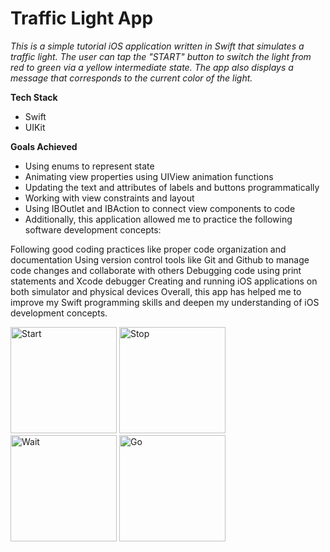 # Traffic Light App

*This is a simple tutorial iOS application written in Swift that simulates a traffic light. The user can tap the "START" button to switch the light from red to green via a yellow intermediate state. The app also displays a message that corresponds to the current color of the light.*

**Tech Stack**

- Swift
- UIKit

**Goals Achieved**

- Using enums to represent state
- Animating view properties using UIView animation functions
- Updating the text and attributes of labels and buttons programmatically
- Working with view constraints and layout
- Using IBOutlet and IBAction to connect view components to code
- Additionally, this application allowed me to practice the following software development concepts:

Following good coding practices like proper code organization and documentation
Using version control tools like Git and Github to manage code changes and collaborate with others
Debugging code using print statements and Xcode debugger
Creating and running iOS applications on both simulator and physical devices
Overall, this app has helped me to improve my Swift programming skills and deepen my understanding of iOS development concepts.

<img width="170" alt="Start" src="https://user-images.githubusercontent.com/24369933/227023388-f6fd1e1b-e867-4bc6-bf14-b0a89dcf792f.png"> <img width="170" alt="Stop" src="https://user-images.githubusercontent.com/24369933/227024740-05d91e09-683a-44a6-8535-f199f8a7250f.png"> <img width="170" alt="Wait" src="https://user-images.githubusercontent.com/24369933/227025038-12e2b742-6545-4af9-9cb8-64fb65891ac4.png"> <img width="170" alt="Go" src="https://user-images.githubusercontent.com/24369933/227025065-ef001829-6c1a-48ea-b8b5-9542baff5f58.png">
